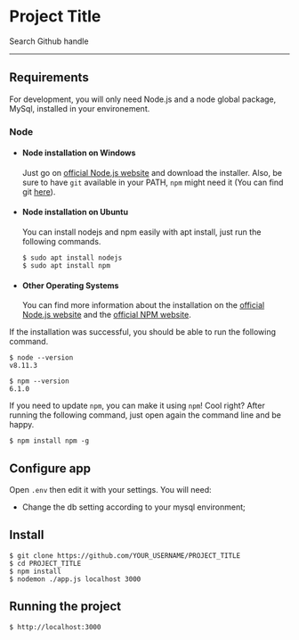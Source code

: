 # Project Title

Search Github handle

---
## Requirements

For development, you will only need Node.js and a node global package, MySql, installed in your environement.

### Node
- #### Node installation on Windows

  Just go on [official Node.js website](https://nodejs.org/) and download the installer.
Also, be sure to have `git` available in your PATH, `npm` might need it (You can find git [here](https://git-scm.com/)).

- #### Node installation on Ubuntu

  You can install nodejs and npm easily with apt install, just run the following commands.

      $ sudo apt install nodejs
      $ sudo apt install npm

- #### Other Operating Systems
  You can find more information about the installation on the [official Node.js website](https://nodejs.org/) and the [official NPM website](https://npmjs.org/).

If the installation was successful, you should be able to run the following command.

    $ node --version
    v8.11.3

    $ npm --version
    6.1.0

If you need to update `npm`, you can make it using `npm`! Cool right? After running the following command, just open again the command line and be happy.

    $ npm install npm -g

## Configure app

Open `.env` then edit it with your settings. You will need:

- Change the db setting according to your mysql environment;

## Install

    $ git clone https://github.com/YOUR_USERNAME/PROJECT_TITLE
    $ cd PROJECT_TITLE
    $ npm install
    $ nodemon ./app.js localhost 3000

## Running the project

    $ http://localhost:3000
